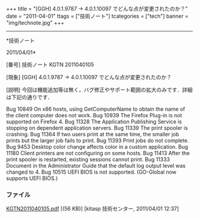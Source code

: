 ﻿+++
title = "[GGH] 4.0.1.9787 → 4.0.1.10097 でどんな点が変更されたのか？"
date = "2011-04-01"
ttags = ["技術ノート"]
tcategories = ["tech"]
banner = "img/technote.jpg"
+++

-----------------------------------------------------------------------------------------------------------------------------

*技術ノート

2011/04/01*


[番号]
技術ノート KGTN 2011040105

[現象]
[GGH] 4.0.1.9787 → 4.0.1.10097 でどんな点が変更されたのか？

[説明]
今回は機能追加等は無く，バグ修正やサポート範囲の拡大のみです．詳細は下記の通りです．

Bug 10849 On x86 hosts, using GetComputerName to obtain the name of the
client computer does not work.
Bug 10939 The Firefox Plug-in is not supported on Firefox 4.
Bug 11328 The Application Publishing Service is stopping on dependent
application servers.
Bug 11339 The print spooler is crashing.
Bug 11364 If two users print at the same time, the smaller job prints
but the larger job fails to print.
Bug 11393 Print jobs do not complete.
Bug 9453 Desktop color change affects color in a custom application.
Bug 11180 Client printers are not configuring on some hosts.
Bug 11413 After the print spooler is restarted, existing sessions cannot
print.
Bug 11333 Document in the Administrator Guide that the default log
output level was changed to 4.
Bug 10515 UEFI BIOS is not supported. (GO-Global now supports UEFI
BIOS.)


### ファイル

 
 


[KGTN2011040105.pdf](http://techreport.kitasp.net/attachments/download/537/KGTN2011040105.pdf)
 [(56 KB)] [kitasp 技術センター, 2011/04/01
12:37]


 


 

